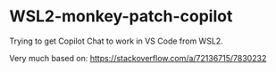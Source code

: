 # WSL2-monkey-patch-copilot
Trying to get Copilot Chat to work in VS Code from WSL2.

Very much based on: https://stackoverflow.com/a/72136715/7830232
